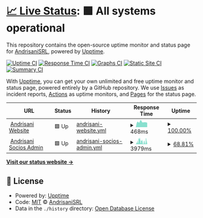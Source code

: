 # [📈 Live Status](https://status.andrisani.com.ar): <!--live status--> **🟩 All systems operational**

This repository contains the open-source uptime monitor and status page for [AndrisaniSRL](https://status.andrisani.com.ar), powered by [Upptime](https://github.com/upptime/upptime).

[![Uptime CI](https://github.com/AndrisaniSRL/upptime/workflows/Uptime%20CI/badge.svg)](https://github.com/AndrisaniSRL/upptime/actions?query=workflow%3A%22Uptime+CI%22)
[![Response Time CI](https://github.com/AndrisaniSRL/upptime/workflows/Response%20Time%20CI/badge.svg)](https://github.com/AndrisaniSRL/upptime/actions?query=workflow%3A%22Response+Time+CI%22)
[![Graphs CI](https://github.com/AndrisaniSRL/upptime/workflows/Graphs%20CI/badge.svg)](https://github.com/AndrisaniSRL/upptime/actions?query=workflow%3A%22Graphs+CI%22)
[![Static Site CI](https://github.com/AndrisaniSRL/upptime/workflows/Static%20Site%20CI/badge.svg)](https://github.com/AndrisaniSRL/upptime/actions?query=workflow%3A%22Static+Site+CI%22)
[![Summary CI](https://github.com/AndrisaniSRL/upptime/workflows/Summary%20CI/badge.svg)](https://github.com/AndrisaniSRL/upptime/actions?query=workflow%3A%22Summary+CI%22)

With [Upptime](https://upptime.js.org), you can get your own unlimited and free uptime monitor and status page, powered entirely by a GitHub repository. We use [Issues](https://github.com/AndrisaniSRL/upptime/issues) as incident reports, [Actions](https://github.com/AndrisaniSRL/upptime/actions) as uptime monitors, and [Pages](https://status.andrisani.com.ar) for the status page.

<!--start: status pages-->
<!-- This summary is generated by Upptime (https://github.com/upptime/upptime) -->
<!-- Do not edit this manually, your changes will be overwritten -->
<!-- prettier-ignore -->
| URL | Status | History | Response Time | Uptime |
| --- | ------ | ------- | ------------- | ------ |
| <img alt="" src="https://icons.duckduckgo.com/ip3/www.andrisani.com.ar.ico" height="13"> [Andrisani Website](https://www.andrisani.com.ar) | 🟩 Up | [andrisani-website.yml](https://github.com/AndrisaniSRL/upptime/commits/HEAD/history/andrisani-website.yml) | <details><summary><img alt="Response time graph" src="./graphs/andrisani-website/response-time-week.png" height="20"> 468ms</summary><br><a href="https://status.andrisani.com.ar/history/andrisani-website"><img alt="Response time 725" src="https://img.shields.io/endpoint?url=https%3A%2F%2Fraw.githubusercontent.com%2FAndrisaniSRL%2Fupptime%2FHEAD%2Fapi%2Fandrisani-website%2Fresponse-time.json"></a><br><a href="https://status.andrisani.com.ar/history/andrisani-website"><img alt="24-hour response time 401" src="https://img.shields.io/endpoint?url=https%3A%2F%2Fraw.githubusercontent.com%2FAndrisaniSRL%2Fupptime%2FHEAD%2Fapi%2Fandrisani-website%2Fresponse-time-day.json"></a><br><a href="https://status.andrisani.com.ar/history/andrisani-website"><img alt="7-day response time 468" src="https://img.shields.io/endpoint?url=https%3A%2F%2Fraw.githubusercontent.com%2FAndrisaniSRL%2Fupptime%2FHEAD%2Fapi%2Fandrisani-website%2Fresponse-time-week.json"></a><br><a href="https://status.andrisani.com.ar/history/andrisani-website"><img alt="30-day response time 520" src="https://img.shields.io/endpoint?url=https%3A%2F%2Fraw.githubusercontent.com%2FAndrisaniSRL%2Fupptime%2FHEAD%2Fapi%2Fandrisani-website%2Fresponse-time-month.json"></a><br><a href="https://status.andrisani.com.ar/history/andrisani-website"><img alt="1-year response time 680" src="https://img.shields.io/endpoint?url=https%3A%2F%2Fraw.githubusercontent.com%2FAndrisaniSRL%2Fupptime%2FHEAD%2Fapi%2Fandrisani-website%2Fresponse-time-year.json"></a></details> | <details><summary><a href="https://status.andrisani.com.ar/history/andrisani-website">100.00%</a></summary><a href="https://status.andrisani.com.ar/history/andrisani-website"><img alt="All-time uptime 98.93%" src="https://img.shields.io/endpoint?url=https%3A%2F%2Fraw.githubusercontent.com%2FAndrisaniSRL%2Fupptime%2FHEAD%2Fapi%2Fandrisani-website%2Fuptime.json"></a><br><a href="https://status.andrisani.com.ar/history/andrisani-website"><img alt="24-hour uptime 100.00%" src="https://img.shields.io/endpoint?url=https%3A%2F%2Fraw.githubusercontent.com%2FAndrisaniSRL%2Fupptime%2FHEAD%2Fapi%2Fandrisani-website%2Fuptime-day.json"></a><br><a href="https://status.andrisani.com.ar/history/andrisani-website"><img alt="7-day uptime 100.00%" src="https://img.shields.io/endpoint?url=https%3A%2F%2Fraw.githubusercontent.com%2FAndrisaniSRL%2Fupptime%2FHEAD%2Fapi%2Fandrisani-website%2Fuptime-week.json"></a><br><a href="https://status.andrisani.com.ar/history/andrisani-website"><img alt="30-day uptime 100.00%" src="https://img.shields.io/endpoint?url=https%3A%2F%2Fraw.githubusercontent.com%2FAndrisaniSRL%2Fupptime%2FHEAD%2Fapi%2Fandrisani-website%2Fuptime-month.json"></a><br><a href="https://status.andrisani.com.ar/history/andrisani-website"><img alt="1-year uptime 97.90%" src="https://img.shields.io/endpoint?url=https%3A%2F%2Fraw.githubusercontent.com%2FAndrisaniSRL%2Fupptime%2FHEAD%2Fapi%2Fandrisani-website%2Fuptime-year.json"></a></details>
| <img alt="" src="https://icons.duckduckgo.com/ip3/socios.andrisani.com.ar.ico" height="13"> [Andrisani Socios Admin](https://socios.andrisani.com.ar) | 🟩 Up | [andrisani-socios-admin.yml](https://github.com/AndrisaniSRL/upptime/commits/HEAD/history/andrisani-socios-admin.yml) | <details><summary><img alt="Response time graph" src="./graphs/andrisani-socios-admin/response-time-week.png" height="20"> 3979ms</summary><br><a href="https://status.andrisani.com.ar/history/andrisani-socios-admin"><img alt="Response time 2624" src="https://img.shields.io/endpoint?url=https%3A%2F%2Fraw.githubusercontent.com%2FAndrisaniSRL%2Fupptime%2FHEAD%2Fapi%2Fandrisani-socios-admin%2Fresponse-time.json"></a><br><a href="https://status.andrisani.com.ar/history/andrisani-socios-admin"><img alt="24-hour response time 4970" src="https://img.shields.io/endpoint?url=https%3A%2F%2Fraw.githubusercontent.com%2FAndrisaniSRL%2Fupptime%2FHEAD%2Fapi%2Fandrisani-socios-admin%2Fresponse-time-day.json"></a><br><a href="https://status.andrisani.com.ar/history/andrisani-socios-admin"><img alt="7-day response time 3979" src="https://img.shields.io/endpoint?url=https%3A%2F%2Fraw.githubusercontent.com%2FAndrisaniSRL%2Fupptime%2FHEAD%2Fapi%2Fandrisani-socios-admin%2Fresponse-time-week.json"></a><br><a href="https://status.andrisani.com.ar/history/andrisani-socios-admin"><img alt="30-day response time 3086" src="https://img.shields.io/endpoint?url=https%3A%2F%2Fraw.githubusercontent.com%2FAndrisaniSRL%2Fupptime%2FHEAD%2Fapi%2Fandrisani-socios-admin%2Fresponse-time-month.json"></a><br><a href="https://status.andrisani.com.ar/history/andrisani-socios-admin"><img alt="1-year response time 2993" src="https://img.shields.io/endpoint?url=https%3A%2F%2Fraw.githubusercontent.com%2FAndrisaniSRL%2Fupptime%2FHEAD%2Fapi%2Fandrisani-socios-admin%2Fresponse-time-year.json"></a></details> | <details><summary><a href="https://status.andrisani.com.ar/history/andrisani-socios-admin">68.81%</a></summary><a href="https://status.andrisani.com.ar/history/andrisani-socios-admin"><img alt="All-time uptime 32.54%" src="https://img.shields.io/endpoint?url=https%3A%2F%2Fraw.githubusercontent.com%2FAndrisaniSRL%2Fupptime%2FHEAD%2Fapi%2Fandrisani-socios-admin%2Fuptime.json"></a><br><a href="https://status.andrisani.com.ar/history/andrisani-socios-admin"><img alt="24-hour uptime 82.16%" src="https://img.shields.io/endpoint?url=https%3A%2F%2Fraw.githubusercontent.com%2FAndrisaniSRL%2Fupptime%2FHEAD%2Fapi%2Fandrisani-socios-admin%2Fuptime-day.json"></a><br><a href="https://status.andrisani.com.ar/history/andrisani-socios-admin"><img alt="7-day uptime 68.81%" src="https://img.shields.io/endpoint?url=https%3A%2F%2Fraw.githubusercontent.com%2FAndrisaniSRL%2Fupptime%2FHEAD%2Fapi%2Fandrisani-socios-admin%2Fuptime-week.json"></a><br><a href="https://status.andrisani.com.ar/history/andrisani-socios-admin"><img alt="30-day uptime 92.70%" src="https://img.shields.io/endpoint?url=https%3A%2F%2Fraw.githubusercontent.com%2FAndrisaniSRL%2Fupptime%2FHEAD%2Fapi%2Fandrisani-socios-admin%2Fuptime-month.json"></a><br><a href="https://status.andrisani.com.ar/history/andrisani-socios-admin"><img alt="1-year uptime 8.47%" src="https://img.shields.io/endpoint?url=https%3A%2F%2Fraw.githubusercontent.com%2FAndrisaniSRL%2Fupptime%2FHEAD%2Fapi%2Fandrisani-socios-admin%2Fuptime-year.json"></a></details>

<!--end: status pages-->

[**Visit our status website →**](https://status.andrisani.com.ar)

## 📄 License

- Powered by: [Upptime](https://github.com/upptime/upptime)
- Code: [MIT](./LICENSE) © [AndrisaniSRL](https://status.andrisani.com.ar)
- Data in the `./history` directory: [Open Database License](https://opendatacommons.org/licenses/odbl/1-0/)
